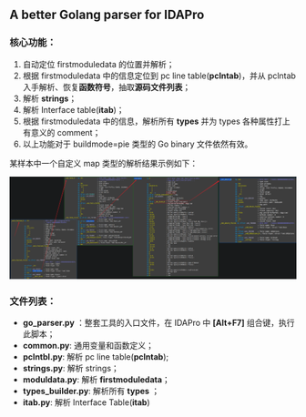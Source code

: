 ## A better Golang parser for IDAPro

### 核心功能：

1. 自动定位 firstmoduledata 的位置并解析；
2. 根据 firstmoduledata 中的信息定位到 pc line table(**pclntab**)，并从 pclntab 入手解析、恢复**函数符号**，抽取**源码文件列表**；
3. 解析 **strings**；
4. 解析 Interface table(**itab**)；
5. 根据 firstmoduledata 中的信息，解析所有 **types** 并为 types 各种属性打上有意义的 comment；
6. 以上功能对于 buildmode=pie 类型的 Go binary 文件依然有效。

某样本中一个自定义 map 类型的解析结果示例如下：

![](./imgs/map_type_parse_eg.png)

### 文件列表：

- **go_parser.py** ：整套工具的入口文件，在 IDAPro 中 **[Alt+F7]** 组合键，执行此脚本；
- **common.py**: 通用变量和函数定义；
- **pclntbl.py**: 解析 pc line table(**pclntab**);
- **strings.py**: 解析 strings；
- **moduldata.py**: 解析 **firstmoduledata**；
- **types_builder.py**: 解析所有 **types** ；
- **itab.py**: 解析 Interface Table(**itab**)

